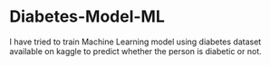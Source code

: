# Diabetes-Model-ML
I have tried to train Machine Learning model using diabetes dataset available on kaggle to predict whether the person is diabetic or not.
